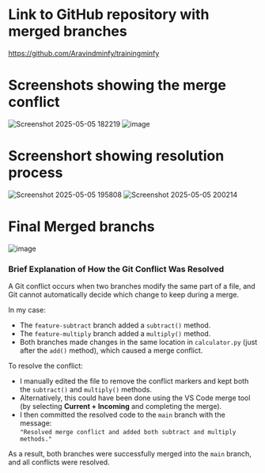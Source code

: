 # Link to GitHub repository with merged branches 
https://github.com/Aravindminfy/trainingminfy

# Screenshots showing the merge conflict
![Screenshot 2025-05-05 182219](https://github.com/user-attachments/assets/0dda5617-311e-4d02-883a-e589ca55e355)
![image](https://github.com/user-attachments/assets/82db53c3-7a88-4891-9a6d-4bd9f7bb5fc8)


# Screenshort showing  resolution process
![Screenshot 2025-05-05 195808](https://github.com/user-attachments/assets/51dbfe7b-3027-471c-9be4-c49310cc024e)
![Screenshot 2025-05-05 200214](https://github.com/user-attachments/assets/e27da1cc-ca2f-4a57-a843-a58c033ace26)

# Final Merged branchs 
![image](https://github.com/user-attachments/assets/e32d1c87-c183-4a2f-8227-8bb65c707173)

### Brief Explanation of How the Git Conflict Was Resolved

A Git conflict occurs when two branches modify the same part of a file, and Git cannot automatically decide which change to keep during a merge.

In my case:

- The `feature-subtract` branch added a `subtract()` method.
- The `feature-multiply` branch added a `multiply()` method.
- Both branches made changes in the same location in `calculator.py` (just after the `add()` method), which caused a merge conflict.

To resolve the conflict:

- I manually edited the file to remove the conflict markers and kept both the `subtract()` and `multiply()` methods.
- Alternatively, this could have been done using the VS Code merge tool (by selecting **Current + Incoming** and completing the merge).
- I then committed the resolved code to the `main` branch with the message:  
  `"Resolved merge conflict and added both subtract and multiply methods."`

As a result, both branches were successfully merged into the `main` branch, and all conflicts were resolved.
